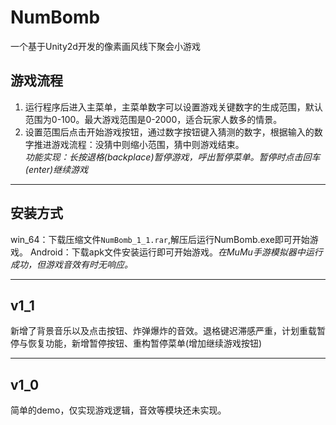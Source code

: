 # NumBomb
一个基于Unity2d开发的像素画风线下聚会小游戏
## 游戏流程  
1. 运行程序后进入主菜单，主菜单数字可以设置游戏关键数字的生成范围，默认范围为0-100。最大游戏范围是0-2000，适合玩家人数多的情景。
2. 设置范围后点击开始游戏按钮，通过数字按钮键入猜测的数字，根据输入的数字推进游戏流程：没猜中则缩小范围，猜中则游戏结束。  
*功能实现：长按退格(backplace)暂停游戏，呼出暂停菜单。暂停时点击回车(enter)继续游戏*
****
## 安装方式
win_64：下载压缩文件`NumBomb_1_1.rar`,解压后运行NumBomb.exe即可开始游戏。
Android：下载apk文件安装运行即可开始游戏。*在MuMu手游模拟器中运行成功，但游戏音效有时无响应。*
****
## v1_1  
新增了背景音乐以及点击按钮、炸弹爆炸的音效。退格键迟滞感严重，计划重载暂停与恢复功能，新增暂停按钮、重构暂停菜单(增加继续游戏按钮)
****
## v1_0  
简单的demo，仅实现游戏逻辑，音效等模块还未实现。
